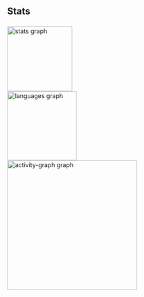 <h2 align="left">Stats</h2>

###

<div align="left">
  <img src="https://github-readme-stats.vercel.app/api?username=dougsnb&hide_title=false&hide_rank=false&show_icons=false&include_all_commits=false&count_private=true&disable_animations=false&theme=dark&locale=en&hide_border=false&order=1" height="150" alt="stats graph" /> <br>
  <img src="https://github-readme-stats.vercel.app/api/top-langs?username=dougsnb&locale=pt-br&hide_title=false&layout=compact&card_width=320&langs_count=4&theme=dark&hide_border=true&order=2&custom_title=Linguagens" height="160" alt="languages graph" /> <br>
  <img src="https://github-readme-activity-graph.vercel.app/graph?username=dougsnb&radius=16&theme=github-dark&area=true&order=5&custom_title=Douglas%20da%20Silva%20Noveli%20Braga&bg_color=BLACK&hide_title=false&hide_border=true" height="300" alt="activity-graph graph"  />
</div>

###
